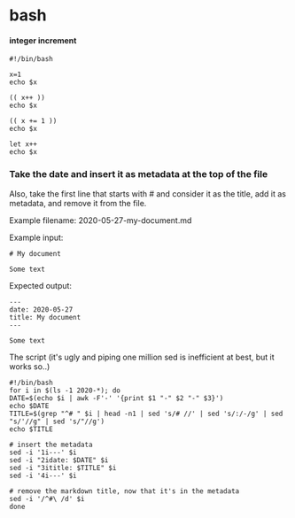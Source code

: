 # bash

#### integer increment

```
#!/bin/bash
	
x=1
echo $x
	
(( x++ ))
echo $x
	
(( x += 1 ))
echo $x
	
let x++
echo $x
```

### Take the date and insert it as metadata at the top of the file

Also, take the first line that starts with # and consider it as the title, add it as metadata, and remove it from the file.

Example filename: 2020-05-27-my-document.md

Example input:

```
# My document

Some text
```

Expected output:

```
---
date: 2020-05-27
title: My document
---

Some text
```

The script (it's ugly and piping one million sed is inefficient at best, but it works so..)

```
#!/bin/bash
for i in $(ls -1 2020-*); do
DATE=$(echo $i | awk -F'-' '{print $1 "-" $2 "-" $3}')
echo $DATE
TITLE=$(grep "^# " $i | head -n1 | sed 's/# //' | sed 's/:/-/g' | sed "s/'//g" | sed 's/"//g')
echo $TITLE

# insert the metadata
sed -i '1i---' $i
sed -i "2idate: $DATE" $i
sed -i "3ititle: $TITLE" $i
sed -i '4i---' $i

# remove the markdown title, now that it's in the metadata
sed -i '/^#\ /d' $i
done
```